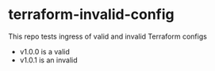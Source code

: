 # terraform-invalid-config

This repo tests ingress of valid and invalid Terraform configs

* v1.0.0 is a valid
* v1.0.1 is an invalid

